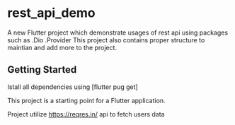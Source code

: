 # rest_api_demo

A new Flutter project which demonstrate usages of rest api using packages such as
.Dio
.Provider
This project also contains proper structure to maintian and add more to the project.

## Getting Started

Istall all dependencies using [flutter pug get]

This project is a starting point for a Flutter application.

Project utilize https://reqres.in/ api to fetch users data
